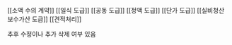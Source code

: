 [[소액 수의 계약]]
[[일식 도급]]
[[공동 도급]]
[[정액 도급]]
[[단가 도급]]
[[실비청산 보수가산 도급]]
[[견적처리]]

추후 수정이나 추가 삭제 여부 있음
